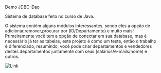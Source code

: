 Demo JDBC-Dao

Sistema de database feito no curso de Java.

O sistema contém alguns módulos interessantes, sendo eles a opção de adicionar,remover,procurar por (ID/Departamento) e muito mais!
Primeiramente você tem a opção de conectar em sua database, mas é necessário já ter as tabelas, este projeto é como um teste, então o trabalho é diferenciado, resumindo, você pode criar departamentos e vendedores destes departamentos juntamente com seus (salários/e-mails/nome) e outros.

![Link](https://imgur.com/luT3Aix.png)

